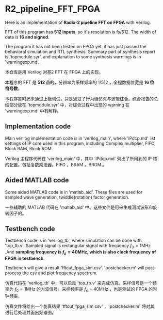 # R2_pipeline_FFT_FPGA

Here is an implementation of **Radix-2 pipeline FFT on FPGA** with Verilog.

FFT of this program has **512 inputs**, so it's resolution is fs/512. The width of data is **16 and signed**.

The program it has not been tested on FPGA yet, it has just passed the behavioral simulation and RTL synthesis. Summary part of synthesis report is 'topmodule.syr', and explanation to some synthesis warnings is in 'warningexp.md'.

本仓库是用 Verilog 对基2 FFT 在 FPGA 上的实现。

本程序的 FFT 是 **512 点**的，分辨率为采样频率的 1/512 ，全程数据位宽是 **16 位符号数**。

本程序暂时还未通过上板测试，只是通过了行为级仿真与逻辑综合。综合报告的总结部分放在 'topmodule.syr' 中，对综合过程中出现的 warning 在 'warningexp.md' 中有解释。

## Implementation code

Main verilog implementation code is in 'verilog_main', where 'IPdcp.md' list settings of IP core used in this program, including Complex multiplier, FIFO, Block RAM, Block ROM.

Verilog 主程序代码在 'verilog_main' 中，其中 'IPdcp.md' 列出了所用到的 IP 核的配置，包括复数乘法器，FIFO ，BRAM ，BROM 。

## Aided MATLAB code

Some aided MATLAB code is in 'matlab_aid'. These files are used for sampled wave generation, twiddle(rotation) factor generation.

一些辅助的 MATLAB 代码在 'matlab_aid' 中。这些文件是用来生成测试波形和旋转因子的。

## Testbench code

Testbench code is in 'verilog_tb', where simulation can be done with 'top_tb.v'. Sampled signal is rectangular signal with frequency $f_0=1\mathrm{MHz}$ .And **sampling frequency is $f_s=40\mathrm{MHz}$, which is also clock frequency of FPGA in testbench**.

Testbench will give a result 'fftout_fpga_sim.csv'.  'postchecker.m' will post-process the csv and plot frequency spectrum.

仿真代码在 'verilog_tb' 中，可以启动 'top_tb.v' 来完成仿真。采样信号是一个频率为 $f_0=1\mathrm{MHz}$ 的方波信号。采样频率是 $f_s=40\mathrm{MHz}$ ，也是测试的 FPGA 的时钟频率。

仿真文件将给出一个仿真结果 'fftout_fpga_sim.csv' ，'postchecker.m' 将对其进行后处理并画出频谱图。

